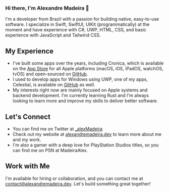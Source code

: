 ### Hi there, I'm Alexandre Madeira 👋

I'm a developer from Brazil with a passion for building native, easy-to-use software. I specialize in Swift, SwiftUI, UIKit (programmatically) at the moment and have experience with C#, UWP, HTML, CSS, and basic experience with JavaScript and Tailwind CSS.

## My Experience
- I've built some apps over the years, including Cronica, which is available on the [App Store](https://apple.co/3TV9SLP ) for all Apple platforms (macOS, iOS, iPadOS, watchOS, tvOS) and open-sourced on [GitHub](https://github.com/MadeiraAlexandre/Cronica).
- I used to develop apps for Windows using UWP, one of my apps, Celestial, is available on [GitHub]() as well.
- My interests right now are mainly focused on Apple systems and backend development. I'm currently learning Rust and I'm always looking to learn more and improve my skills to deliver better software.

## Let's Connect
-  You can find me on Twitter at [_alexMadeira](url)
- Check out my website at [ alexandremadeira.dev]( https://alexandremadeira.dev) to learn more about me and my work.
- I'm also a gamer with a deep love for PlayStation Studios titles, so you can find me on PSN at MadeiraAlex.

## Work with Me
I'm available for hiring or collaboration, and you can contact me at [contact@alexandremadeira.dev](). Let's build something great together!
